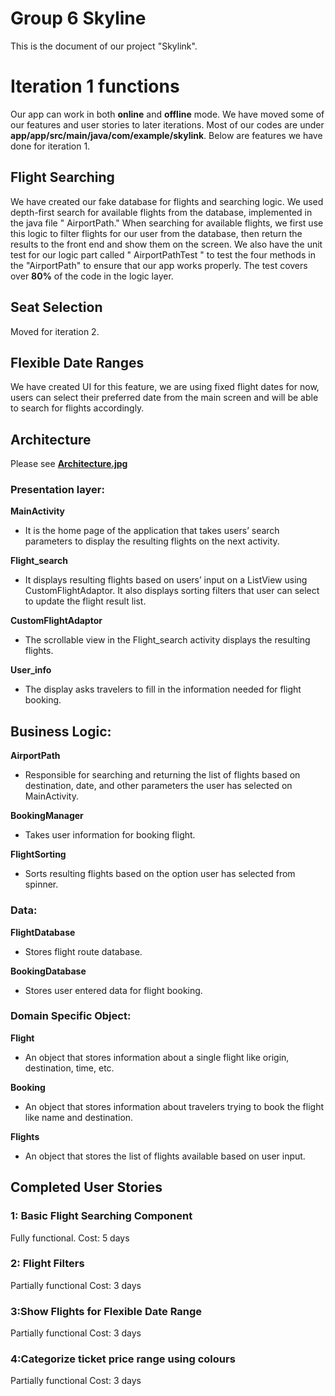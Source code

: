# Group 6 Skyline

This is the document of our project "Skylink".


# Iteration 1 functions 

Our app can work in both **online** and **offline** mode. We have moved some of our features and user stories to later iterations. Most of our codes are under **app/app/src/main/java/com/example/skylink**. Below are features we have done for iteration 1.

## Flight Searching

We have created our fake database for flights and searching logic. We used depth-first search for available flights from the database, implemented in the java file " AirportPath." When searching for available flights, we first use this logic to filter flights for our user from the database, then return the results to the front end and show them on the screen. We also have the unit test for our logic part called " AirportPathTest " to test the four methods in the "AirportPath" to ensure that our app works properly. The test covers over **80%** of the code in the logic layer. 
## Seat Selection
Moved for iteration 2.
## Flexible Date Ranges
We have created UI for this feature, we are using fixed flight dates for now, users can select their preferred date from the main screen and will be able to search for flights accordingly.
## Architecture
Please see [**Architecture.jpg**](https://code.cs.umanitoba.ca/comp3350-winter2024/shadedragon-a02-6/-/blob/main/docs/iteration1_architecture.jpg)

### Presentation layer:

**MainActivity**
  - It is the home page of the application that takes users’ search parameters to display the resulting flights on the next activity.

**Flight_search**
- It displays resulting flights based on users’ input on a ListView using CustomFlightAdaptor. It also displays sorting filters that user can select to update the flight result list.


**CustomFlightAdaptor**
- The scrollable view in the Flight_search activity displays the resulting flights.


**User_info**
- The display asks travelers to fill in the information needed for flight booking.


## Business Logic:

**AirportPath**
- Responsible for searching and returning the list of flights based on destination, date, and other parameters the user has selected on MainActivity.

**BookingManager**
- Takes user information for booking flight.

**FlightSorting**
- Sorts resulting flights based on the option user has selected from spinner.

### Data:

**FlightDatabase**
- Stores flight route database.

**BookingDatabase**
- Stores user entered data for flight booking.

### Domain Specific Object:

**Flight**
- An object that stores information about a single flight like origin, destination, time, etc.


**Booking**
- An object that stores information about travelers trying to book the flight like name and destination.


**Flights**
- An object that stores the list of flights available based on user input.

## Completed User Stories

### 1: Basic Flight Searching Component
Fully functional.
Cost: 5 days
### 2: Flight Filters
Partially functional
Cost: 3 days
### 3:Show Flights for Flexible Date Range
Partially functional
Cost: 3 days
### 4:Categorize ticket price range using colours
Partially functional
Cost: 3 days

